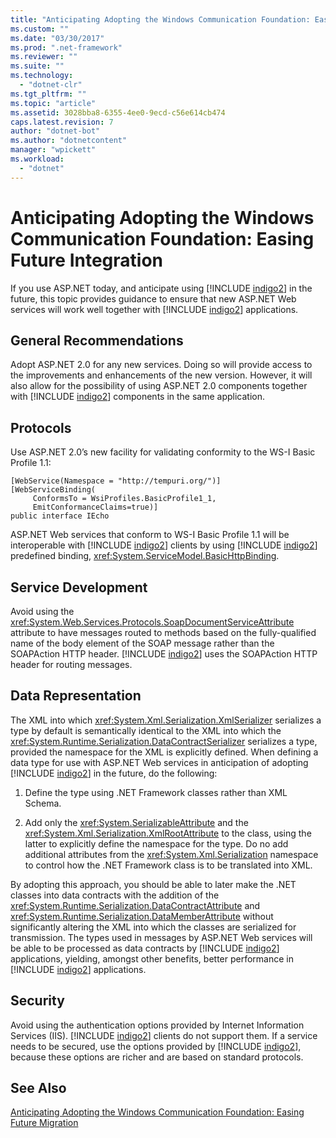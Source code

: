 ```yaml
---
title: "Anticipating Adopting the Windows Communication Foundation: Easing Future Integration"
ms.custom: ""
ms.date: "03/30/2017"
ms.prod: ".net-framework"
ms.reviewer: ""
ms.suite: ""
ms.technology: 
  - "dotnet-clr"
ms.tgt_pltfrm: ""
ms.topic: "article"
ms.assetid: 3028bba8-6355-4ee0-9ecd-c56e614cb474
caps.latest.revision: 7
author: "dotnet-bot"
ms.author: "dotnetcontent"
manager: "wpickett"
ms.workload: 
  - "dotnet"
---
```

# Anticipating Adopting the Windows Communication Foundation: Easing Future Integration
If you use ASP.NET today, and anticipate using [!INCLUDE [indigo2](../../../../includes/indigo2-md.md)] in the future, this topic provides guidance to ensure that new ASP.NET Web services will work well together with [!INCLUDE [indigo2](../../../../includes/indigo2-md.md)] applications.  
  
## General Recommendations  
 Adopt ASP.NET 2.0 for any new services. Doing so will provide access to the improvements and enhancements of the new version. However, it will also allow for the possibility of using ASP.NET 2.0 components together with [!INCLUDE [indigo2](../../../../includes/indigo2-md.md)] components in the same application.  
  
## Protocols  
 Use ASP.NET 2.0’s new facility for validating conformity to the WS-I Basic Profile 1.1:  
  
```  
[WebService(Namespace = "http://tempuri.org/")]  
[WebServiceBinding(  
     ConformsTo = WsiProfiles.BasicProfile1_1,  
     EmitConformanceClaims=true)]  
public interface IEcho  
```  
  
 ASP.NET Web services that conform to WS-I Basic Profile 1.1 will be interoperable with [!INCLUDE [indigo2](../../../../includes/indigo2-md.md)] clients by using [!INCLUDE [indigo2](../../../../includes/indigo2-md.md)] predefined binding, <xref:System.ServiceModel.BasicHttpBinding>.  
  
## Service Development  
 Avoid using the <xref:System.Web.Services.Protocols.SoapDocumentServiceAttribute> attribute to have messages routed to methods based on the fully-qualified name of the body element of the SOAP message rather than the SOAPAction HTTP header. [!INCLUDE [indigo2](../../../../includes/indigo2-md.md)] uses the SOAPAction HTTP header for routing messages.  
  
## Data Representation  
 The XML into which <xref:System.Xml.Serialization.XmlSerializer> serializes a type by default is semantically identical to the XML into which the <xref:System.Runtime.Serialization.DataContractSerializer> serializes a type, provided the namespace for the XML is explicitly defined. When defining a data type for use with ASP.NET Web services in anticipation of adopting [!INCLUDE [indigo2](../../../../includes/indigo2-md.md)] in the future, do the following:  
  
1.  Define the type using .NET Framework classes rather than XML Schema.  
  
2.  Add only the <xref:System.SerializableAttribute> and the <xref:System.Xml.Serialization.XmlRootAttribute> to the class, using the latter to explicitly define the namespace for the type. Do no add additional attributes from the <xref:System.Xml.Serialization> namespace to control how the .NET Framework class is to be translated into XML.  
  
 By adopting this approach, you should be able to later make the .NET classes into data contracts with the addition of the <xref:System.Runtime.Serialization.DataContractAttribute> and <xref:System.Runtime.Serialization.DataMemberAttribute> without significantly altering the XML into which the classes are serialized for transmission. The types used in messages by ASP.NET Web services will be able to be processed as data contracts by [!INCLUDE [indigo2](../../../../includes/indigo2-md.md)] applications, yielding, amongst other benefits, better performance in [!INCLUDE [indigo2](../../../../includes/indigo2-md.md)] applications.  
  
## Security  
 Avoid using the authentication options provided by Internet Information Services (IIS). [!INCLUDE [indigo2](../../../../includes/indigo2-md.md)] clients do not support them. If a service needs to be secured, use the options provided by [!INCLUDE [indigo2](../../../../includes/indigo2-md.md)], because these options are richer and are based on standard protocols.  
  
## See Also  
 [Anticipating Adopting the Windows Communication Foundation: Easing Future Migration](../../../../docs/framework/wcf/feature-details/anticipating-adopting-wcf-migration.md)
